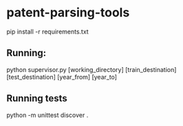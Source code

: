 patent-parsing-tools
====================

  pip install -r requirements.txt

## Running:

  python supervisor.py [working_directory] [train_destination] [test_destination] [year_from] [year_to]

## Running tests

  python -m unittest discover .

